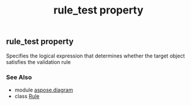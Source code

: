 ﻿---
title: rule_test property
second_title: Aspose.Diagram for Python via .NET API References
description: 
type: docs
weight: 100
url: /python-net/aspose.diagram/rule/rule_test/
is_root: false
---

## rule_test property


Specifies the logical expression that determines whether the target object satisfies the validation rule

### See Also
* module [aspose.diagram](../../)
* class [Rule](/diagram/python-net/aspose.diagram/rule)
